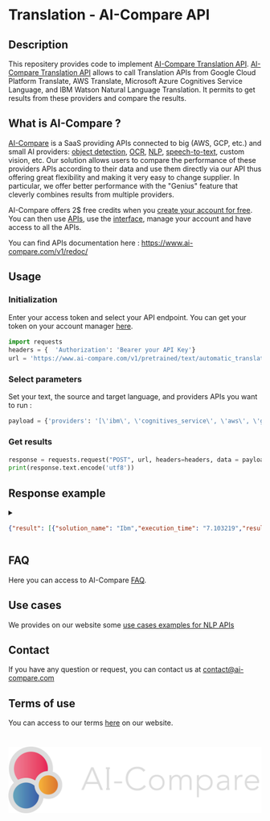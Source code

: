 # Translation - AI-Compare API
## Description
This repositery provides code to implement [AI-Compare Translation API](https://www.ai-compare.com/text_apis/automatic_translation/). [AI-Compare Translation API](https://www.ai-compare.com/text_apis/automatic_translation/) allows to call Translation APIs from Google Cloud Platform Translate, AWS Translate, Microsoft Azure Cognitives Service Language, and IBM Watson Natural Language Translation. It permits to get results from these providers and compare the results.

## What is AI-Compare ?
[AI-Compare](https://www.ai-compare.com/) is a SaaS providing APIs connected to big (AWS, GCP, etc.) and small AI providers: [object detection](https://www.ai-compare.com/vision_apis/object_detection), [OCR](https://www.ai-compare.com/vision_apis/ocr), [NLP](https://www.ai-compare.com/text_apis/sentiment_analysis/), [speech-to-text](https://www.ai-compare.com/audio_apis/speech_recognition), custom vision, etc. Our solution allows users to compare the performance of these providers APIs according to their data and use them directly via our API thus offering great flexibility and making it very easy to change supplier. In particular, we offer better performance with the "Genius" feature that cleverly combines results from multiple providers.

AI-Compare offers 2$ free credits when you [create your account for free](https://www.ai-compare.com/accounts/login/?next=/my_apis). You can then use [APIs](https://www.ai-compare.com/v1/redoc/), use the [interface](https://www.ai-compare.com/my_apis), manage your account and have access to all the APIs.

You can find APIs documentation here : https://www.ai-compare.com/v1/redoc/

## Usage
### Initialization
Enter your access token and select your API endpoint. You can get your token on your account manager [here](https://www.ai-compare.com/accounts/login/?next=/my_apis/my_account).
```python
import requests
headers = {  'Authorization': 'Bearer your API Key'}
url = 'https://www.ai-compare.com/v1/pretrained/text/automatic_translation'
```
### Select parameters 
Set your text, the source and target language, and providers APIs you want to run :
```python
payload = {'providers': '[\'ibm\', \'cognitives_service\', \'aws\', \'google_cloud\']','text_to_translate':'how are you today', 'source_language': 'en','target_language': 'fr'}
```
### Get results
```python
response = requests.request("POST", url, headers=headers, data = payload, files = files)
print(response.text.encode('utf8'))
```

## Response example
<details>
<summary>

```json
{"result": [{"solution_name": "Ibm","execution_time": "7.103219","result": {"source_language": "English","target_language": "French","translated_text": "Le score d'un sentiment de documents indique l'émotion générale d'un document. L'ampleur du sentiment des documents indique la quantité de contenu émotionnel présente dans le document, et cette valeur est souvent proportionnelle à la longueur du document."},"api_response": {"translations": [{"translation": "Le score d'un sentiment de documents indique l'émotion générale d'un document. L'ampleur du sentiment des documents indique la quantité de contenu émotionnel présente dans le document, et cette valeur est souvent proportionnelle à la longueur du document."}],"word_count": 41,"character_count": 255}},{"solution_name": "Microsoft Azure","execution_time": "1.538659","result": {"source_language": "English","target_language": "French","translated_text": "La partition d’un sentiment de documents indique l’émotion globale d’un document. L’ampleur d’un sentiment de documents indique combien de contenu émotionnel est présent dans le document, et cette valeur est souvent proportionnelle à la longueur du document."},"api_response": [{"detectedLanguage": {"language": "en","score": 1},"translations": [{"text": "La partition d’un sentiment de documents indique l’émotion globale d’un document. L’ampleur d’un sentiment de documents indique combien de contenu émotionnel est présent dans le document, et cette valeur est souvent proportionnelle à la longueur du document.","to": "fr"}]}]},
```

</summary>

```json
{
  "result": [
    {
      "solution_name": "Ibm",
      "execution_time": "7.103219",
      "result": {
        "source_language": "English",
        "target_language": "French",
        "translated_text": "Le score d'un sentiment de documents indique l'émotion générale d'un document. L'ampleur du sentiment des documents indique la quantité de contenu émotionnel présente dans le document, et cette valeur est souvent proportionnelle à la longueur du document."
      },
      "api_response": {
        "translations": [
          {
            "translation": "Le score d'un sentiment de documents indique l'émotion générale d'un document. L'ampleur du sentiment des documents indique la quantité de contenu émotionnel présente dans le document, et cette valeur est souvent proportionnelle à la longueur du document."
          }
        ],
        "word_count": 41,
        "character_count": 255
      }
    },
    {
      "solution_name": "Microsoft Azure",
      "execution_time": "1.538659",
      "result": {
        "source_language": "English",
        "target_language": "French",
        "translated_text": "La partition d’un sentiment de documents indique l’émotion globale d’un document. L’ampleur d’un sentiment de documents indique combien de contenu émotionnel est présent dans le document, et cette valeur est souvent proportionnelle à la longueur du document."
      },
      "api_response": [
        {
          "detectedLanguage": {
            "language": "en",
            "score": 1
          },
          "translations": [
            {
              "text": "La partition d’un sentiment de documents indique l’émotion globale d’un document. L’ampleur d’un sentiment de documents indique combien de contenu émotionnel est présent dans le document, et cette valeur est souvent proportionnelle à la longueur du document.",
              "to": "fr"
            }
          ]
        }
      ]
    },
    {
      "solution_name": "Amazon Web Services",
      "execution_time": "1.161538",
      "result": {
        "source_language": "English",
        "target_language": "French",
        "translated_text": "Le score d'un sentiment de documents indique l'émotion globale d'un document. L'ampleur d'un sentiment de document indique la quantité de contenu émotionnel présent dans le document, et cette valeur est souvent proportionnelle à la longueur du document."
      },
      "api_response": {
        "TranslatedText": "Le score d'un sentiment de documents indique l'émotion globale d'un document. L'ampleur d'un sentiment de document indique la quantité de contenu émotionnel présent dans le document, et cette valeur est souvent proportionnelle à la longueur du document.",
        "SourceLanguageCode": "en",
        "TargetLanguageCode": "fr",
        "ResponseMetadata": {
          "RequestId": "419bad32-d26b-458d-9eb3-967ce0c53546",
          "HTTPStatusCode": 200,
          "HTTPHeaders": {
            "x-amzn-requestid": "419bad32-d26b-458d-9eb3-967ce0c53546",
            "cache-control": "no-cache",
            "content-type": "application/x-amz-json-1.1",
            "content-length": "331",
            "date": "Wed, 13 May 2020 15:38:30 GMT"
          },
          "RetryAttempts": 0
        }
      }
    }
  ]
}
```

</details>

## FAQ
Here you can access to AI-Compare [FAQ](https://www.ai-compare.com/faq/).

## Use cases
We provides on our website some [use cases examples for NLP APIs](https://www.ai-compare.com/use_cases_nlp/)

## Contact
If you have any question or request, you can contact us at contact@ai-compare.com

## Terms of use
You can access to our terms [here](https://www.ai-compare.com/terms/) on our website.

#
![Screenshot](Ai-compare_new.png)
